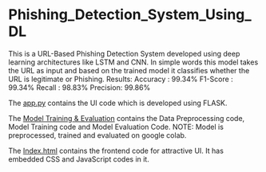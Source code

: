 # Phishing_Detection_System_Using_DL
This is a URL-Based Phishing Detection System developed using deep learning architectures like LSTM and CNN. In simple words this model takes the URL as input and based on the trained model it classifies whether the URL is legitimate or Phishing. Results:
Accuracy : 99.34%
F1-Score : 99.34%
Recall   : 98.83%
Precision: 99.86%

The [app.py](https://github.com/effaaykhan/Phishing_Detection_System_Using_DL/blob/886ba965a4ef133b23af0b1706035328847decdb/app.py) contains the UI code which is developed using FLASK.


The [Model Training & Evaluation](https://github.com/effaaykhan/Phishing_Detection_System_Using_DL/blob/886ba965a4ef133b23af0b1706035328847decdb/Model%20Training%20%26%20Evaluation) contains the Data Preprocessing code, Model Training code and Model Evaluation Code. NOTE: Model is preprocessed, trained and evaluated on google colab.


The [Index.html](https://github.com/effaaykhan/Phishing_Detection_System_Using_DL/blob/886ba965a4ef133b23af0b1706035328847decdb/Index.html) contains the frontend code for attractive UI. It has embedded CSS and JavaScript codes in it.
